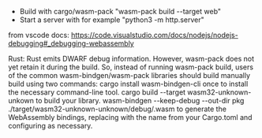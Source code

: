 - Build with cargo/wasm-pack "wasm-pack build --target web"
- Start a server with for example "python3 -m http.server"


from vscode docs: https://code.visualstudio.com/docs/nodejs/nodejs-debugging#_debugging-webassembly

Rust: Rust emits DWARF debug information. However, wasm-pack does not yet retain it during the build. So, instead of running wasm-pack build, users of the common wasm-bindgen/wasm-pack libraries should build manually build using two commands:
cargo install wasm-bindgen-cli once to install the necessary command-line tool.
cargo build --target wasm32-unknown-unkown to build your library.
wasm-bindgen --keep-debug --out-dir pkg ./target/wasm32-unknown-unknown/debug/<library-name>.wasm <extra-arguments> to generate the WebAssembly bindings, replacing <library-name> with the name from your Cargo.toml and configuring <extra-arguments> as necessary.
